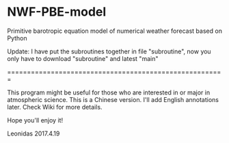 # NWF-PBE-model
Primitive barotropic equation model of numerical weather forecast based on Python

Update: I have put the subroutines together in file "subroutine", now you only have to download "subroutine" and latest "main"

=======================================================

This program might be useful for those who are interested in or major in atmospheric science.
This is a Chinese version. I'll add English annotations later. Check Wiki for more details.

Hope you'll enjoy it!

Leonidas
2017.4.19
